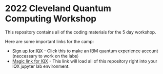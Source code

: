 # 2022 Cleveland Quantum Computing Workshop 

This repository contains all of the coding materials for the 5 day workshop.

Here are some important links for the camp:

* [Sign up for IQX](http://quantum-computing.ibm.com)  - Click this to make an IBM quantum experience account (neccessary to work on the labs)
* [Magic link for IQX](https://lab.quantum-computing.ibm.com/hub/user-redirect/git-pull?repo=https://github.com/qubitbyqubit/cleveland_workshop22&urlpath=lab/tree/cleveland_workshop22/welcome.ipynb&branch=main)  - This link will load all of this repository right into your IQX jupyter lab environment.
